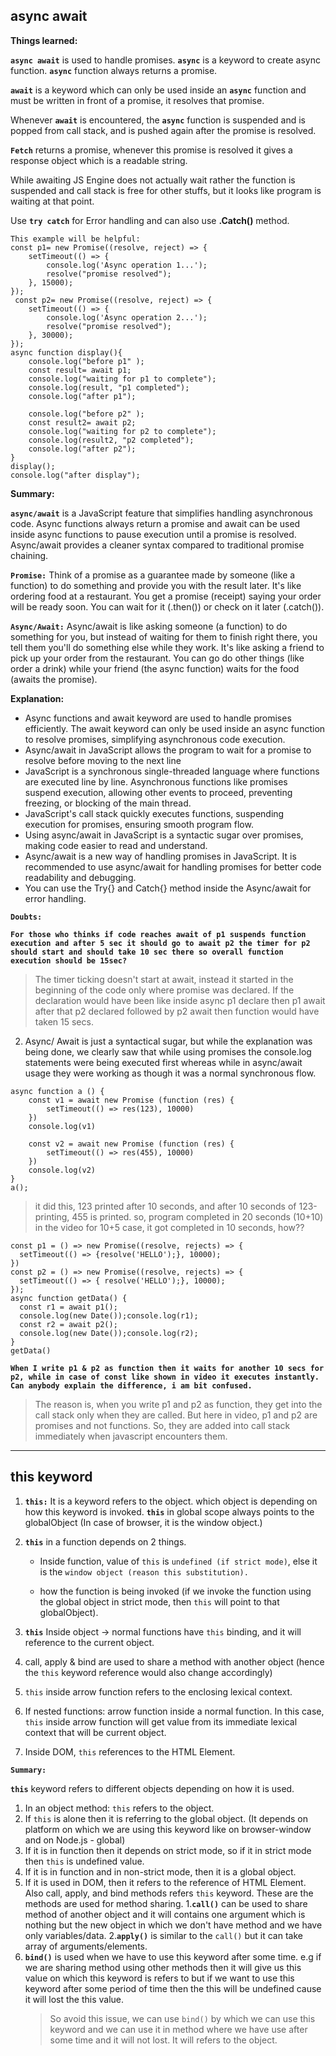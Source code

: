 ## async await

**Things learned:**

**`async await`** is used to handle promises. **`async`** is a keyword to create async function. **`async`** function always returns a promise.

**`await`** is a keyword which can only be used inside an **`async`** function and must be written in front of a promise, it resolves that promise.

Whenever **`await`** is encountered, the **`async`** function is suspended and is popped from call stack, and is pushed again after the promise is resolved.

**`Fetch`** returns a promise, whenever this promise is resolved it gives a response object which is a readable string.

While awaiting JS Engine does not actually wait rather the function is suspended and call stack is free for other stuffs, but it looks like program is waiting at that point.

Use **`try catch`** for Error handling and can also use **.Catch()** method.

```
This example will be helpful:
const p1= new Promise((resolve, reject) => {
    setTimeout(() => {
        console.log('Async operation 1...');
        resolve("promise resolved");
    }, 15000);
});
 const p2= new Promise((resolve, reject) => {
    setTimeout(() => {
        console.log('Async operation 2...');
        resolve("promise resolved");
    }, 30000);
});
async function display(){
    console.log("before p1" );
    const result= await p1;
    console.log("waiting for p1 to complete");
    console.log(result, "p1 completed");
    console.log("after p1");

    console.log("before p2" );
    const result2= await p2;
    console.log("waiting for p2 to complete");
    console.log(result2, "p2 completed");
    console.log("after p2");
}
display();
console.log("after display");
```

**Summary:**

**`async/await`** is a JavaScript feature that simplifies handling asynchronous code. Async functions always return a promise and await can be used inside async functions to pause execution until a promise is resolved. Async/await provides a cleaner syntax compared to traditional promise chaining.

**`Promise:`** Think of a promise as a guarantee made by someone (like a function) to do something and provide you with the result later. It's like ordering food at a restaurant. You get a promise (receipt) saying your order will be ready soon. You can wait for it (.then()) or check on it later (.catch()).

**`Async/Await:`** Async/await is like asking someone (a function) to do something for you, but instead of waiting for them to finish right there, you tell them you'll do something else while they work. It's like asking a friend to pick up your order from the restaurant. You can go do other things (like order a drink) while your friend (the async function) waits for the food (awaits the promise).

**Explanation:**

- Async functions and await keyword are used to handle promises efficiently. The await keyword can only be used inside an async function to resolve promises, simplifying asynchronous code execution.
- Async/await in JavaScript allows the program to wait for a promise to resolve before moving to the next line
- JavaScript is a synchronous single-threaded language where functions are executed line by line. Asynchronous functions like promises suspend execution, allowing other events to proceed, preventing freezing, or blocking of the main thread.
- JavaScript's call stack quickly executes functions, suspending execution for promises, ensuring smooth program flow.
- Using async/await in JavaScript is a syntactic sugar over promises, making code easier to read and understand.
- Async/await is a new way of handling promises in JavaScript. It is recommended to use async/await for handling promises for better code readability and debugging.
- You can use the Try{} and Catch{} method inside the Async/await for error handling.

**`Doubts:`**

**`For those who thinks if code reaches await of p1 suspends function execution and after 5 sec it should go to await p2 the timer for p2 should start and should take 10 sec there so overall function execution should be 15sec?`**

> The timer ticking doesn't start at await, instead it started in the beginning of the code only where promise was declared.
> If the declaration would have been like inside async p1 declare then p1 await after that p2 declared followed by p2 await then function would have taken 15 secs.

2. Async/ Await is just a syntactical sugar, but while the explanation was being done, we clearly saw that while using promises the console.log statements were being executed first whereas while in async/await usage they were working as though it was a normal synchronous flow.

```
async function a () {
    const v1 = await new Promise (function (res) {
        setTimeout(() => res(123), 10000)
    })
    console.log(v1)

    const v2 = await new Promise (function (res) {
        setTimeout(() => res(455), 10000)
    })
    console.log(v2)
}
a();
```

> it did this, 123 printed after 10 seconds, and after 10 seconds of 123-printing, 455 is printed.
> so, program completed in 20 seconds (10+10)
> in the video for 10+5 case, it got completed in 10 seconds, how??

```
const p1 = () => new Promise((resolve, rejects) => {
  setTimeout(() => {resolve('HELLO');}, 10000);
})
const p2 = () => new Promise((resolve, rejects) => {
  setTimeout(() => { resolve('HELLO');}, 10000);
});
async function getData() {
  const r1 = await p1();
  console.log(new Date());console.log(r1);
  const r2 = await p2();
  console.log(new Date());console.log(r2);
}
getData()
```

**`When I write p1 & p2 as function then it waits for another 10 secs for p2, while in case of const like shown in video it executes instantly. Can anybody explain the difference, i am bit confused.`**

> The reason is, when you write p1 and p2 as function, they get into the call stack only when they are called. But here in video, p1 and p2 are promises and not functions. So, they are added into call stack immediately when javascript encounters them.

---

## this keyword

1. **`this:`** It is a keyword refers to the object. which object is depending on how this keyword is invoked. **`this`** in global scope always points to the globalObject (In case of browser, it is the window object.)
2. **`this`** in a function depends on 2 things.

   - Inside function, value of `this` is `undefined (if strict mode)`, else it is the `window object (reason this substitution).`

   - how the function is being invoked (if we invoke the function using the global object in strict mode, then `this` will point to that globalObject).

3. **`this`** Inside object -> normal functions have `this` binding, and it will reference to the current object.
4. call, apply & bind are used to share a method with another object (hence the `this` keyword reference would also change accordingly)
5. `this` inside arrow function refers to the enclosing lexical context.
6. If nested functions: arrow function inside a normal function. In this case, `this` inside arrow function will get value from its immediate lexical context that will be current object.
7. Inside DOM, `this` references to the HTML Element.

**`Summary:`**

**`this`** keyword refers to different objects depending on how it is used.

1. In an object method: `this` refers to the object.
2. If `this` is alone then it is referring to the global object. (It depends on platform on which we are using this keyword like on browser-window and on Node.js - global)
3. If it is in function then it depends on strict mode, so if it in strict mode then `this` is undefined value.
4. If it is in function and in non-strict mode, then it is a global object.
5. If it is used in DOM, then it refers to the reference of HTML Element.
   Also call, apply, and bind methods refers `this` keyword. These are the methods are used for method sharing. 1.**`call()`** can be used to share method of another object and it will contains one argument which is nothing but the new object in which we don't have method and we have only variables/data. 2.**`apply()`** is similar to the `call()` but it can take array of arguments/elements.
6. **`bind()`** is used when we have to use this keyword after some time. e.g if we are sharing method using other methods then it will give us this value on which this keyword is refers to but if we want to use this keyword after some period of time then the this will be undefined cause it will lost the this value.
   > So avoid this issue, we can use `bind()` by which we can use this keyword and we can use it in method where we have use after some time and it will not lost. It will refers to the object.
